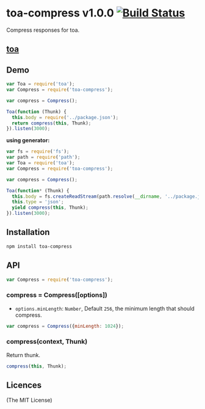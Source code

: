 toa-compress v1.0.0 [![Build Status](https://travis-ci.org/toajs/toa-compress.svg)](https://travis-ci.org/toajs/toa-compress)
====
Compress responses for toa.

## [toa](https://github.com/toajs/toa)

## Demo

```js
var Toa = require('toa');
var Compress = require('toa-compress');

var compress = Compress();

Toa(function (Thunk) {
  this.body = require('../package.json');
  return compress(this, Thunk);
}).listen(3000);
```

**using generator:**

```js
var fs = require('fs');
var path = require('path');
var Toa = require('toa');
var Compress = require('toa-compress');

var compress = Compress();

Toa(function* (Thunk) {
  this.body = fs.createReadStream(path.resolve(__dirname, '../package.json'));
  this.type = 'json';
  yield compress(this, Thunk);
}).listen(3000);
```

## Installation

```bash
npm install toa-compress
```

## API

```js
var Compress = require('toa-compress');
```
### compress = Compress([options])

- `options.minLength`: `Number`, Default `256`, the minimum length that should compress.

```js
var compress = Compress({minLength: 1024});
```

### compress(context, Thunk)

Return thunk.

```js
compress(this, Thunk);
```

## Licences
(The MIT License)
